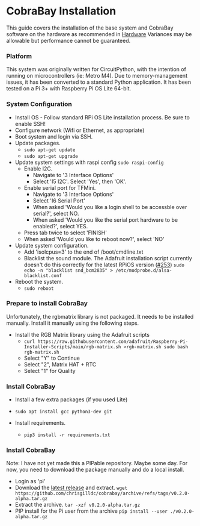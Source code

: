 # CobraBay Installation

This guide covers the installation of the base system and CobraBay software on the hardware as recommended in [Hardware](HARDWARE.md)
Variances may be allowable but performance cannot be guaranteed.

### Platform

This system was originally written for CircuitPython, with the intention of running on microcontrollers (ie: Metro M4). Due to
memory-management issues, it has been converted to a standard Python application. It has been tested on a Pi 3+ with 
Raspberry Pi OS Lite 64-bit.

### System Configuration
* Install OS - Follow standard RPi OS Lite installation process. Be sure to enable SSH!
* Configure network (Wifi or Ethernet, as appropriate)
* Boot system and login via SSH.
* Update packages.
  * ```sudo apt-get update```
  * ```sudo apt-get upgrade```
* Update system settings with raspi config ```sudo raspi-config```
  * Enable I2C.
    * Navigate to '3 Interface Options'
    * Select 'I5 I2C'. Select 'Yes', then 'OK'.
  * Enable serial port for TFMini.
    * Navigate to '3 Interface Options'
    * Select 'I6 Serial Port'
    * When asked 'Would you like a login shell to be accessble over serial?', select NO.
    * When asked 'Would you like the serial port hardware to be enabled?', select YES.
  * Press tab twice to select 'FINISH'
  * When asked 'Would you like to reboot now?', select 'NO'
* Update system configuration.
  * Add 'isolcpus=3' to the end of /boot/cmdline.txt
  * Blacklist the sound module. The Adafruit installation script currently doesn't do this correctly for the latest RPiOS version ([#253](https://github.com/adafruit/Raspberry-Pi-Installer-Scripts/issues/253))
  ```sudo echo -n "blacklist snd_bcm2835" > /etc/modprobe.d/alsa-blacklist.conf```
* Reboot the system.
  * ```sudo reboot```

### Prepare to install CobraBay

Unfortunately, the rgbmatrix library is not packaged. It needs to be installed manually. Install it manually using the following steps.
* Install the RGB Matrix library using the Adafruit scripts
  * ```curl https://raw.githubusercontent.com/adafruit/Raspberry-Pi-Installer-Scripts/main/rgb-matrix.sh >rgb-matrix.sh sudo bash rgb-matrix.sh```
  * Select "Y" to Continue
  * Select "2", Matrix HAT + RTC
  * Select "1" for Quality

### Install CobraBay

* Install a few extra packages (if you used Lite)
* ```sudo apt install gcc python3-dev git```

* Install requirements.
  * ```pip3 install -r requirements.txt```


### Install CobraBay

Note: I have not yet made this a PIPable repository. Maybe some day. For now, you need to download the package manually 
and do a local install.
* Login as 'pi'
* Download the [latest release](https://github.com/chrisgilldc/cobrabay/releases/latest) and extract.
  ```wget https://github.com/chrisgilldc/cobrabay/archive/refs/tags/v0.2.0-alpha.tar.gz```
* Extract the archive.
  ```tar -xzf v0.2.0-alpha.tar.gz```
* PIP install for the Pi user from the archive
  ```pip install --user ./v0.2.0-alpha.tar.gz```